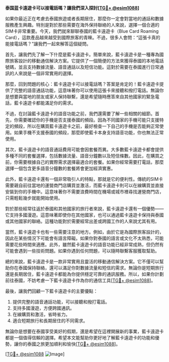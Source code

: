 **泰国蓝卡遠遊卡可以接電話嗎？讓我們深入探討[[TG💪+ @esim1088](https://t.me/s/esim1088)]**

如果你最近正在考慮去泰國旅遊或者長期居住，那麼你一定會對當地的通話和數據服務產生興趣。特別是對於那些需要在海外保持聯絡的人來說，選擇一個合適的SIM卡非常重要。今天，我們就來聊聊泰國的藍卡遠遊卡（Blue Card Roaming Card），這款產品越來越受到國際旅客的青睞。不過，很多人會問：“這張卡真的能接電話嗎？”讓我們一起來解答這個疑問。

首先，讓我們先了解一下什麼是藍卡遠遊卡。簡單來說，藍卡遠遊卡是一種專為國際旅客設計的移動通信解決方案。它提供了一個簡便的方法來獲得泰國的本地電話號碼，並且支持數據流量、語音通話以及短信功能。這對於需要在泰國進行日常通訊的人來說是一個非常實用的選擇。

那麼，回到問題的核心：藍卡遠遊卡可以接電話嗎？答案是肯定的！藍卡遠遊卡提供了完整的語音通話功能，這意味著你可以使用這張卡來接聽和撥打電話。無論你是想要與當地的朋友或家人保持聯繫，還是希望隨時應答來自其他國家的緊急電話，藍卡遠遊卡都能滿足你的需求。

不過，在討論藍卡遠遊卡的語音功能之前，我們還需要了解一些相關的細節。首先，你需要確認你的手機是否支援泰國的頻段。因為不同國家的手機可能只支援特定的頻段，所以在購買藍卡遠遊卡之前，最好檢查一下自己的手機是否能夠正常使用。如果手機不支援泰國的頻段，那麼即使藍卡本身支持語音功能，你也無法正常使用。

其次，藍卡遠遊卡的語音通話費用可能會因套餐而異。大多數藍卡遠遊卡都會提供多種不同的套餐選擇，包括數據流量、語音分鐘數以及短信條數。因此，在購買之前，你需要根據自己的實際需求選擇最適合的套餐。如果你經常需要打電話，那麼選擇一個包含更多語音分鐘數的套餐將會更加經濟實惠。

此外，藍卡遠遊卡還有一個非常吸引人的特點，那就是它的便利性。傳統的SIM卡需要親自前往當地的運營商門店購買並激活，而藍卡遠遊卡則可以在線購買並直接安裝到你的手機中。這意味著你不需要浪費時間在機場或城市裡尋找運營商門店，只需輕鬆幾步就能開始使用。

對於那些經常往返於泰國和其他國家的旅行者來說，藍卡遠遊卡還有一個優勢——它支持多國漫遊。這意味著即使你在其他國家，也可以通過藍卡遠遊卡保持與泰國或其他國家的聯絡。這種功能對於需要經常出差或跨國工作的人來說尤其有用。

當然，藍卡遠遊卡也有一些需要注意的地方。例如，由於它是為國際旅客設計的，因此在某些情況下可能會有語言障礙。如果你對泰國的語言或文化不太熟悉，可能需要花些時間來適應。此外，雖然藍卡遠遊卡的語音功能已經非常成熟，但仍然有可能會遇到一些技術問題。如果你遇到任何問題，可以隨時聯繫客服獲取幫助。

總的來說，藍卡遠遊卡是一款非常實用且靈活的移動通信解決方案。它不僅可以幫助你在泰國保持聯絡，還可以滿足你對數據流量和短信的需求。無論你是短期旅行還是長期居住，藍卡遠遊卡都能為你提供穩定可靠的通訊服務。所以，如果你計劃前往泰國，不妨考慮一下藍卡遠遊卡作為你的通信工具[[TG💪+ @esim1088](https://t.me/s/esim1088)]。

最後，讓我們回顧一下藍卡遠遊卡的主要優點：
1. 提供完整的語音通話功能，可以接聽和撥打電話。
2. 支持多國漫遊，方便跨國通訊。
3. 在線購買和激活，省時省力。
4. 適合短期旅行和長期居住的不同需求。

無論你是想要在泰國享受美好的假期，還是希望在這裡開展新的事業，藍卡遠遊卡都是一個值得信賴的選擇。希望本文能幫助你更好地了解藍卡遠遊卡的功能和優勢，讓你的泰國之旅更加順利和愉快[[TG💪+ @esim1088](https://t.me/s/esim1088)]。

[[TG💪+ @esim1088](https://t.me/s/esim1088) ![Image](https://i.postimg.cc/4NQfJmqS/Snipaste-2025-05-13-00-14-12.png)]